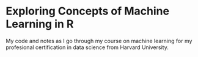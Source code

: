 # Exploring Concepts of Machine Learning in R

<p> My code and notes as I go through my course on machine learning for my profesional certification in data science from Harvard University. </p>

